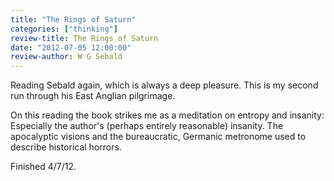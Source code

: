 ```yaml
---
title: "The Rings of Saturn"
categories: ["thinking"]
review-title: The Rings of Saturn
date: "2012-07-05 12:00:00"
review-author: W G Sebald
---
```



Reading Sebald again, which is always a deep pleasure. This is my second run through his East Anglian pilgrimage.

On this reading the book strikes me as a meditation on entropy and insanity: Especially the author's (perhaps entirely reasonable) insanity. The apocalyptic visions and the bureaucratic, Germanic metronome used to describe  historical horrors.

Finished 4/7/12.

